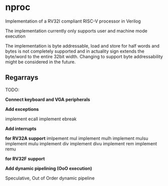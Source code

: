 # nproc
Implementation of a RV32I compliant RISC-V processor in Verilog

The implementation currently only supports user and machine mode execution

The implementation is byte addressable, load and store for half words and bytes is not completely supported and in actuality sign extends the byte/word to the entire 32bit width. Changing to support byte addressability might be considered in the future.

## Regarrays


TODO:

**Connect keyboard and VGA peripherals**

**Add exceptions**

implement ecall
implement ebreak

**Add interrupts**

**for RV32A support**
imlpement mul
implement mulh
implement mulsu
implement mulu
implement div
implement divu
implement rem
implement remu

**for RV32F support**

**Add dynamic pipelining (OoO execution)**

Speculative, Out of Order dynamic pipeline
